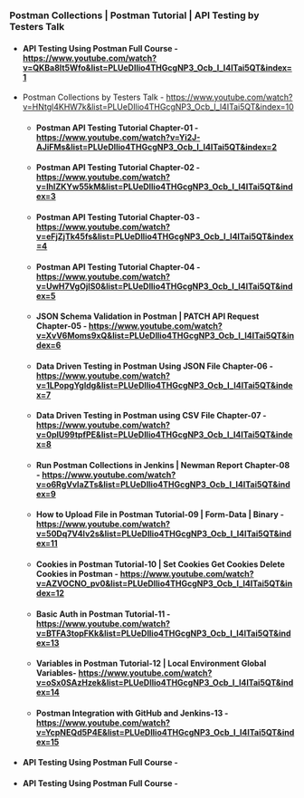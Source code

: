 ### Postman Collections | Postman Tutorial | API Testing by Testers Talk

* #### API Testing Using Postman Full Course - https://www.youtube.com/watch?v=QKBa8lt5Wfo&list=PLUeDIlio4THGcgNP3_Ocb_I_l4ITai5QT&index=1
* Postman Collections by Testers Talk - https://www.youtube.com/watch?v=HNtgl4KHW7k&list=PLUeDIlio4THGcgNP3_Ocb_I_l4ITai5QT&index=10
  * #### Postman API Testing Tutorial Chapter-01 - https://www.youtube.com/watch?v=Yi2J-AJiFMs&list=PLUeDIlio4THGcgNP3_Ocb_I_l4ITai5QT&index=2
  * #### Postman API Testing Tutorial Chapter-02 - https://www.youtube.com/watch?v=IhlZKYw55kM&list=PLUeDIlio4THGcgNP3_Ocb_I_l4ITai5QT&index=3
  * #### Postman API Testing Tutorial Chapter-03 - https://www.youtube.com/watch?v=eFjZjTk45fs&list=PLUeDIlio4THGcgNP3_Ocb_I_l4ITai5QT&index=4
  * #### Postman API Testing Tutorial Chapter-04 - https://www.youtube.com/watch?v=UwH7VgOjIS0&list=PLUeDIlio4THGcgNP3_Ocb_I_l4ITai5QT&index=5
  * ####  JSON Schema Validation in Postman | PATCH API Request Chapter-05 - https://www.youtube.com/watch?v=XvV6Moms9xQ&list=PLUeDIlio4THGcgNP3_Ocb_I_l4ITai5QT&index=6
  * #### Data Driven Testing in Postman Using JSON File Chapter-06 - https://www.youtube.com/watch?v=1LPopgYgldg&list=PLUeDIlio4THGcgNP3_Ocb_I_l4ITai5QT&index=7
  * #### Data Driven Testing in Postman using CSV File Chapter-07 - https://www.youtube.com/watch?v=0plU99tpfPE&list=PLUeDIlio4THGcgNP3_Ocb_I_l4ITai5QT&index=8
  * #### Run Postman Collections in Jenkins | Newman Report Chapter-08 - https://www.youtube.com/watch?v=o6RgVvlaZTs&list=PLUeDIlio4THGcgNP3_Ocb_I_l4ITai5QT&index=9
  * #### How to Upload File in Postman Tutorial-09 | Form-Data | Binary - https://www.youtube.com/watch?v=50Dq7V4Iv2s&list=PLUeDIlio4THGcgNP3_Ocb_I_l4ITai5QT&index=11
  * #### Cookies in Postman Tutorial-10 | Set Cookies Get Cookies Delete Cookies in Postman - https://www.youtube.com/watch?v=AZVOCNO_pv0&list=PLUeDIlio4THGcgNP3_Ocb_I_l4ITai5QT&index=12
  * #### Basic Auth in Postman Tutorial-11 - https://www.youtube.com/watch?v=BTFA3topFKk&list=PLUeDIlio4THGcgNP3_Ocb_I_l4ITai5QT&index=13
  * #### Variables in Postman Tutorial-12 | Local Environment Global Variables- https://www.youtube.com/watch?v=oSx0SAzHzek&list=PLUeDIlio4THGcgNP3_Ocb_I_l4ITai5QT&index=14
  * #### Postman Integration with GitHub and Jenkins-13 - https://www.youtube.com/watch?v=YcpNEQd5P4E&list=PLUeDIlio4THGcgNP3_Ocb_I_l4ITai5QT&index=15
    
* #### API Testing Using Postman Full Course -
  
* #### API Testing Using Postman Full Course -  
